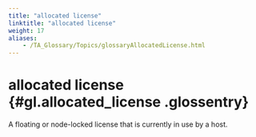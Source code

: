 ```yaml
--- 
title: "allocated license"
linktitle: "allocated license"
weight: 17
aliases: 
    - /TA_Glossary/Topics/glossaryAllocatedLicense.html
---
```

# allocated license {#gl.allocated_license .glossentry}

A floating or node-locked license that is currently in use by a host.

